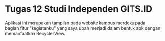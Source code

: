 # Tugas 12 Studi Independen GITS.ID
Aplikasi ini merupakan tampilan pada website kampus merdeka pada bagian fitur "kegiatanku" yang saya ubah menjadi dalam bentuk apk dengan memanfaatkan RecyclerView.
